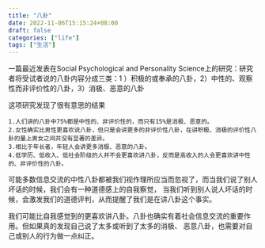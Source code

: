 ```yaml
---
title: "八卦"
date: 2022-11-06T15:15:24+08:00
draft: false
categories: ["life"]
tags: ["生活"]
---
```


一篇最近发表在Social Psychological and Personality Science上的研究：研究者将受试者说的八卦内容分成三类：1
）积极的或奉承的八卦，2）中性的、观察性而非评价性的八卦，3）消极、恶意的八卦

这项研究发现了很有意思的结果
```shell
1.人们讲的八卦中75%都是中性的、非评价性的，而只有15%是消极、恶意的。
2.女性确实比男性更喜欢说八卦，但只是会讲更多的非评价性八卦，在讲积极、消极的评价性八卦的量上男女之间并没有显著的差异。
3.相比于年长者，年轻人会讲更多消极、恶意的八卦。
4.低学历、低收入、低社会阶级的人并不会更喜欢讲八卦，反而是高收入的人会更喜欢讲中性的、非评价性的八卦。
```
可能多数信息交流的中性八卦都被我们视作理所应当而忽视了，而当我们说了别人坏话的时候，我们会有一种道德感上的自我察觉，
当我们听到别人说人坏话的时候，会激发我们的道德评判，从而提醒了我们是在讲八卦这个事实。

我们可能比自我感觉到的更喜欢讲八卦。八卦也确实有着社会信息交流的重要作用。但如果真的发现自己说了太多或听到了太多的消极、
恶意八卦，也需要对自己或别人的行为做一点纠正。


